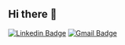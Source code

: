 ## Hi there 👋

[![Linkedin Badge](https://img.shields.io/badge/-jonahbalshai-blue?style=flat-square&logo=Linkedin&logoColor=white&link=https://www.linkedin.com/in/jonahbalshai/)](https://www.linkedin.com/in/jonahbalshai/) [![Gmail Badge](https://img.shields.io/badge/-jonahbalshai@gmail.com-c14438?style=flat-square&logo=Gmail&logoColor=white&link=mailto:jonahbalshai@gmail.com)](mailto:jonahbalshai@gmail.com)

<!--
**JonahBalshai/JonahBalshai** is a ✨ _special_ ✨ repository because its `README.md` (this file) appears on your GitHub profile.

Here are some ideas to get you started:

- 🔭 I’m currently working on ...
- 🌱 I’m currently learning ...
- 👯 I’m looking to collaborate on ...
- 🤔 I’m looking for help with ...
- 💬 Ask me about ...
- 📫 How to reach me: ...
- 😄 Pronouns: ...
- ⚡ Fun fact: ...
-->
